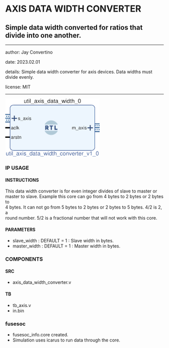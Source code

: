 # AXIS DATA WIDTH CONVERTER
## Simple data width converted for ratios that divide into one another.
---

   author: Jay Convertino   
   
   date: 2023.02.01  
   
   details: Simple data width converter for axis devices. Data widths must divide evenly.  
   
   license: MIT   
   
---

![rtl_img](./rtl.png)

### IP USAGE
#### INSTRUCTIONS

This data width converter is for even integer divides of slave to master or  
master to slave. Example this core can go from 4 bytes to 2 bytes or 2 bytes to   
4 bytes. It can not go from 5 bytes to 2 bytes or 2 bytes to 5 bytes. 4/2 is 2, a   
round number. 5/2 is a fractional number that will not work with this core.  

#### PARAMETERS

* slave_width  : DEFAULT = 1 : Slave width in bytes.
* master_width : DEFAULT = 1 : Master width in bytes.

### COMPONENTS
#### SRC

* axis_data_width_converter.v
  
#### TB

* tb_axis.v
* in.bin
  
### fusesoc

* fusesoc_info.core created.
* Simulation uses icarus to run data through the core.
